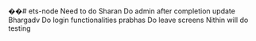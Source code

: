 ��#   e t s - n o d e 
 Need to do 
Sharan Do admin after completion update 
Bhargadv Do login functionalities 
prabhas Do leave screens 
Nithin will do testing 
